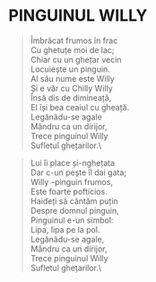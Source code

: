 # PINGUINUL WILLY

> Îmbrăcat frumos în frac\
Cu ghetuțe moi de lac;\
Chiar cu un ghețar vecin\
Locuiește un pinguin.\
Al său nume este Willy\
Și e văr cu Chilly Willy\
Însă dis de dimineață,\
El își bea ceaiul cu gheață.\
Legănâdu-se agale\
Mândru ca un dirijor,\
Trece pinguinul Willy\
Sufletul ghețarilor.\

> Lui îi place și-nghețata\
Dar c-un pește îl dai gata;\
Willy –pinguin frumos,\
Este foarte pofticios.\
Haideți să cântăm puțin\
Despre domnul pinguin,\
Pinguinul e-un simbol:\
Lipa, lipa pe la pol.\
Legănâdu-se agale,\
Mândru ca un dirijor,\
Trece pinguinul Willy\
Sufletul ghețarilor.\

